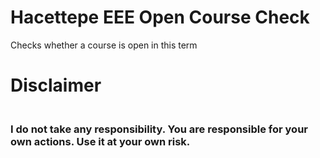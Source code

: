 # Hacettepe EEE Open Course Check
Checks whether a course is open in this term

# Disclaimer
<h3><br> I do not take any responsibility. You are responsible for your own actions. Use it at your own risk.</br></h3>
